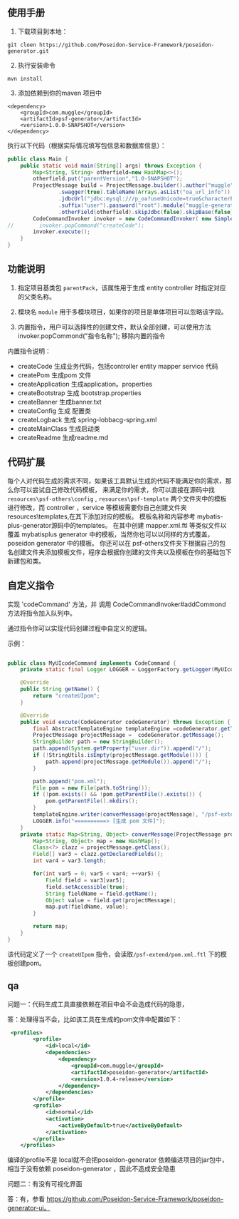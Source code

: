 ## 使用手册

1. 下载项目到本地：
```shell script
git cloen https://github.com/Poseidon-Service-Framework/poseidon-generator.git
```

2. 执行安装命令

```shell script
mvn install
```
3. 添加依赖到你的maven 项目中

```shell script
<dependency>
    <groupId>com.muggle</groupId>
    <artifactId>psf-generator</artifactId>
    <version>1.0.0-SNAPSHOT</version>
</dependency>
```

执行以下代码（根据实际情况填写包信息和数据库信息）：

```java
public class Main {
    public static void main(String[] args) throws Exception {
        Map<String, String> otherfield=new HashMap<>();
        otherfield.put("parentVersion","1.0-SNAPSHOT");
        ProjectMessage build = ProjectMessage.builder().author("muggle").driver("com.mysql.jdbc.Driver").username("root")
                .swagger(true).tableName(Arrays.asList("oa_url_info")).parentPack("com.muggle.base")
                .jdbcUrl("jdbc:mysql:///p_oa?useUnicode=true&characterEncoding=utf8&serverTimezone=UTC")
                .suffix("user").password("root").module("muggle-generator").projectPackage("com.muggle")
                .otherField(otherfield).skipJdbc(false).skipBase(false).skipConfig(false).build();
        CodeCommandInvoker invoker = new CodeCommandInvoker( new SimpleCodeGenerator(build));
//        invoker.popCommond("createCode");
        invoker.execute();
    }
}
```
## 功能说明
1. 指定项目基类包 `parentPack`，该属性用于生成 entity controller 时指定对应的父类名称。

2. 模块名 `module` 用于多模块项目，如果你的项目是单体项目可以忽略该字段。

3. 内置指令，用户可以选择性的创建文件，默认全部创建，可以使用方法invoker.popCommond("指令名称"); 移除内置的指令

内置指令说明：

- createCode 生成业务代码，包括controller entity mapper service 代码
- createPom 生成pom 文件
- createApplication 生成application。properties
- createBootstrap 生成 bootstrap.properties
- createBanner 生成banner.txt
- createConfig 生成 配置类
- createLogback 生成 spring-lobbacg-spring.xml
- createMainClass 生成启动类
- createReadme 生成readme.md

## 代码扩展

每个人对代码生成的需求不同，如果该工具默认生成的代码不能满足你的需求，那么你可以尝试自己修改代码模板，
来满足你的需求，你可以直接在源码中找 `resources\psf-others\config` , `resources\psf-template` 
两个文件夹中的模板进行修改，而 controller ，service 等模板需要你自己创建文件夹 resources\templates,在其下添加对应的模板。
模板名称和内容参考 mybatis-plus-generator源码中的templates。
在其中创建 mapper.xml.ftl 等类似文件以覆盖 mybatisplus generator 中的模板，当然你也可以以同样的方式覆盖，poseidon generator 中的模板。
你还可以在 psf-others文件夹下根据自己的包名创建文件夹添加模板文件，程序会根据你创建的文件夹以及模板在你的基础包下新建包和类。
    
## 自定义指令

实现 'codeCommand' 方法，并 调用 CodeCommandInvoker#addCommond 方法将指令加入队列中。

通过指令你可以实现代码创建过程中自定义的逻辑。

示例：

```java

public class MyUIcodeCommand implements CodeCommand {
    private static final Logger LOGGER = LoggerFactory.getLogger(MyUIcodeCommand.class);

    @Override
    public String getName() {
        return "createUIpom";
    }

    @Override
    public void excute(CodeGenerator codeGenerator) throws Exception {
        final AbstractTemplateEngine templateEngine =codeGenerator.getTemplateEngine();
        ProjectMessage projectMessage =  codeGenerator.getMessage();
        StringBuilder path = new StringBuilder();
        path.append(System.getProperty("user.dir")).append("/");
        if (!StringUtils.isEmpty(projectMessage.getModule())) {
            path.append(projectMessage.getModule()).append("/");
        }

        path.append("pom.xml");
        File pom = new File(path.toString());
        if (!pom.exists() && !pom.getParentFile().exists()) {
            pom.getParentFile().mkdirs();
        }
        templateEngine.writer(converMessage(projectMessage), "/psf-extend/pom.xml.ftl", path.toString());
        LOGGER.info("==========> [生成 pom 文件]");
    }
    private static Map<String, Object> converMessage(ProjectMessage projectMessage) throws IllegalAccessException {
        Map<String, Object> map = new HashMap();
        Class<?> clazz = projectMessage.getClass();
        Field[] var3 = clazz.getDeclaredFields();
        int var4 = var3.length;

        for(int var5 = 0; var5 < var4; ++var5) {
            Field field = var3[var5];
            field.setAccessible(true);
            String fieldName = field.getName();
            Object value = field.get(projectMessage);
            map.put(fieldName, value);
        }

        return map;
    }
}
```


该代码定义了一个 `createUIpom` 指令，会读取`/psf-extend/pom.xml.ftl` 下的模板创建pom。

## qa
问题一：代码生成工具直接依赖在项目中会不会造成代码的隐患，

答：处理得当不会，比如该工具在生成的pom文件中配置如下：

```xml
 <profiles>
        <profile>
            <id>local</id>
            <dependencies>
                <dependency>
                    <groupId>com.muggle</groupId>
                    <artifactId>poseidon-generator</artifactId>
                    <version>1.0.4-release</version>
                </dependency>
            </dependencies>
        </profile>
        <profile>
            <id>normal</id>
            <activation>
                <activeByDefault>true</activeByDefault>
            </activation>
        </profile>
    </profiles>
```
编译的profile不是 local就不会把poseidon-generator 依赖编进项目的jar包中，相当于没有依赖 poseidon-generator ，因此不造成安全隐患

问题二：有没有可视化界面

答：有，参看 https://github.com/Poseidon-Service-Framework/poseidon-generator-ui。